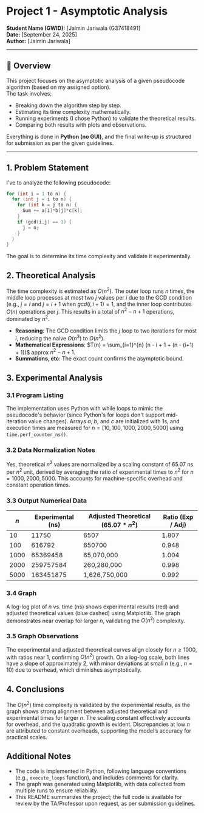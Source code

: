 # Project 1 - Asymptotic Analysis

**Student Name (GWID):** [Jaimin Jariwala (G37418491]  
**Date:** [September 24, 2025]  
**Author:** [Jaimin Jariwala]  

---

## 📌 Overview
This project focuses on the asymptotic analysis of a given pseudocode algorithm (based on my assigned option).  
The task involves:

- Breaking down the algorithm step by step.  
- Estimating its time complexity mathematically.  
- Running experiments (I chose Python) to validate the theoretical results.  
- Comparing both results with plots and observations.  

Everything is done in **Python (no GUI)**, and the final write-up is structured for submission as per the given guidelines.

---

## 1. Problem Statement
I've to analyze the following pseudocode:

```cpp
for (int i = 1 to n) { 
  for (int j = i to n) { 
    for (int k = j to n) { 
      Sum += a[i]*b[j]*c[k]; 
    } 
    if (gcd(i,j) == 1) { 
      j = n; 
    } 
  } 
}
```

The goal is to determine its time complexity and validate it experimentally.

## 2. Theoretical Analysis
The time complexity is estimated as $O(n^2)$. The outer loop runs $n$ times, the middle loop processes at most two $j$ values per $i$ due to the GCD condition (e.g., $j = i$ and $j = i + 1$ when $gcd(i, i+1) = 1$, and the inner loop contributes $O(n)$ operations per $j$. This results in a total of $n^2 - n + 1$ operations, dominated by $n^2$.

- **Reasoning**: The GCD condition limits the $j$ loop to two iterations for most $i$, reducing the naive $O(n^3)$ to $O(n^2)$.
- **Mathematical Expressions**: $T(n) = \sum_{i=1}^{n} (n - i + 1 + (n - (i+1) + 1))$ approx $n^2 - n + 1$.
- **Summations, etc**: The exact count confirms the asymptotic bound.

## 3. Experimental Analysis
### 3.1 Program Listing
The implementation uses Python with while loops to mimic the pseudocode's behavior (since Python's for loops don't support mid-iteration value changes). Arrays $a$, $b$, and $c$ are initialized with 1s, and execution times are measured for $n = [10, 100, 1000, 2000, 5000]$ using `time.perf_counter_ns()`.

### 3.2 Data Normalization Notes
Yes, theoretical $n^2$ values are normalized by a scaling constant of 65.07 ns per $n^2$ unit, derived by averaging the ratio of experimental times to $n^2$ for $n = 1000, 2000, 5000$. This accounts for machine-specific overhead and constant operation times.

### 3.3 Output Numerical Data
| $n$  | Experimental (ns) | Adjusted Theoretical (65.07 * $n^2$) | Ratio (Exp / Adj) |
|----------|-------------------|------------------------------------------|-------------------|
| 10       | 11750             | 6507                                     | 1.807             |
| 100      | 616792            | 650700                                   | 0.948             |
| 1000     | 65369458          | 65,070,000                               | 1.004             |
| 2000     | 259757584         | 260,280,000                              | 0.998             |
| 5000     | 163451875         | 1,626,750,000                            | 0.992             |

### 3.4 Graph
A log-log plot of $n$ vs. time (ns) shows experimental results (red) and adjusted theoretical values (blue dashed) using Matplotlib. The graph demonstrates near overlap for larger $n$, validating the $O(n^2)$ complexity.

### 3.5 Graph Observations
The experimental and adjusted theoretical curves align closely for $n \geq 1000$, with ratios near 1, confirming $O(n^2)$ growth. On a log-log scale, both lines have a slope of approximately 2, with minor deviations at small $n$ (e.g., $n = 10$) due to overhead, which diminishes asymptotically.

## 4. Conclusions
The $O(n^2)$ time complexity is validated by the experimental results, as the graph shows strong alignment between adjusted theoretical and experimental times for larger $n$. The scaling constant effectively accounts for overhead, and the quadratic growth is evident. Discrepancies at low $n$ are attributed to constant overheads, supporting the model’s accuracy for practical scales.

## Additional Notes
- The code is implemented in Python, following language conventions (e.g., `execute_loops` function), and includes comments for clarity.
- The graph was generated using Matplotlib, with data collected from multiple runs to ensure reliability.
- This README summarizes the project; the full code is available for review by the TA/Professor upon request, as per submission guidelines.

